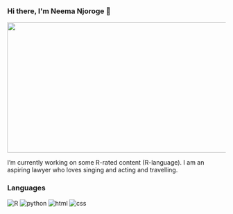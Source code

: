  ### Hi there, I'm Neema Njoroge 👋

<div align="center">
  <img src="https://media.giphy.com/media/iz6U2S8aF7OUmKhCX2/giphy.gif" width="600" height="300"/>
</div>


 I’m currently working on some R-rated content (R-language). I am an aspiring lawyer who loves singing and acting and travelling.
 
### Languages
![R](https://img.shields.io/badge/R-276DC3?style=for-the-badge&logo=r&logoColor=white)
![python](https://img.shields.io/badge/R-276DC3?style=for-the-badge&logo=r&logoColor=white)
![html](https://img.shields.io/badge/R-276DC3?style=for-the-badge&logo=r&logoColor=white)
![css](https://img.shields.io/badge/R-276DC3?style=for-the-badge&logo=r&logoColor=white)
